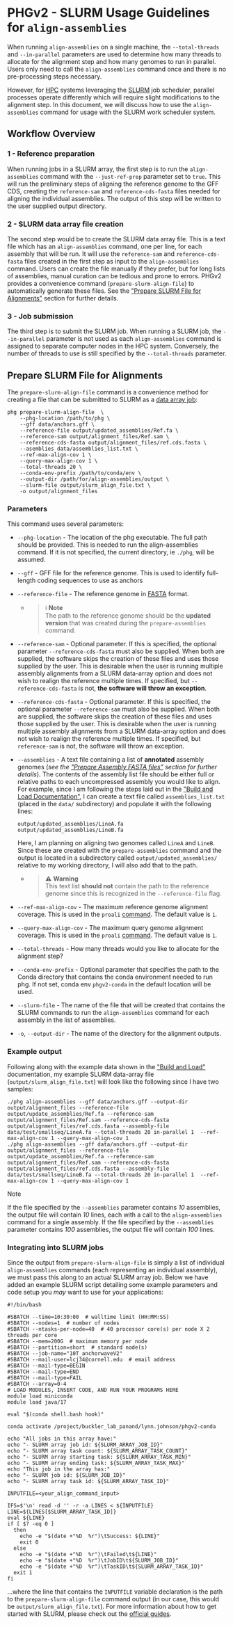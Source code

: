 # PHGv2 - SLURM Usage Guidelines for `align-assemblies`

When running `align-assemblies` on a single machine, 
the `--total-threads` and `--in-parallel` parameters are used to 
determine how many threads to allocate for the alignment step and 
how many genomes to run in parallel. Users only need to call the 
`align-assemblies` command once and there is no pre-processing steps 
necessary.

However, for [HPC](https://en.wikipedia.org/wiki/High-performance_computing)
systems leveraging the [SLURM](https://en.wikipedia.org/wiki/Slurm_Workload_Manager)
job scheduler, parallel processes operate differently which will
require slight modifications to the alignment step. In this document, 
we will discuss how to use the `align-assemblies` command for usage 
with the SLURM work scheduler system.

## Workflow Overview

### 1 - Reference preparation
When running jobs in a SLURM array, the first step is to run the 
`align-assemblies` command with the `--just-ref-prep` parameter set 
to `true`. This will run the preliminary steps of aligning the 
reference genome to the GFF CDS, creating the `reference-sam` and 
`reference-cds-fasta` files needed for aligning the individual 
assemblies. The output of this step will be written to the user 
supplied output directory.

### 2 - SLURM data array file creation
The second step would be to create the SLURM data array file. This is 
a text file which has an `align-assemblies` command, one per line, 
for each assembly that will be run. It will use the `reference-sam` 
and `reference-cds-fasta` files created in the first step as input to 
the `align-assemblies` command. Users can create the file manually if 
they prefer, but for long lists of assemblies, manual curation can be 
tedious and prone to errors. PHGv2 provides a convenience command
(`prepare-slurm-align-file`) to automatically generate these files. See 
the ["Prepare SLURM File for Alignments"](#prepare-slurm-file-for-alignments)
section for further details.

### 3 - Job submission
The third step is to submit the SLURM job. When running a SLURM job, 
the `--in-parallel` parameter is not used as each `align-assemblies` 
command is assigned to separate computer nodes in the HPC system. 
Conversely, the number of threads to use is still specified by the 
`--total-threads` parameter.


## Prepare SLURM File for Alignments
The `prepare-slurm-align-file` command is a convenience method for 
creating a file that can be submitted to SLURM as a 
[data array job](https://slurm.schedmd.com/job_array.html):

```shell
phg prepare-slurm-align-file  \
    --phg-location /path/to/phg \
    --gff data/anchors.gff \
    --reference-file output/updated_assemblies/Ref.fa \
    --reference-sam output/alignment_files/Ref.sam \
    --reference-cds-fasta output/alignment_files/ref.cds.fasta \
    --asemblies data/assemblies_list.txt \
    --ref-max-align-cov 1 \
    --query-max-align-cov 1 \
    --total-threads 20 \
    --conda-env-prefix /path/to/conda/env \
    --output-dir /path/for/align-assemblies/output \
    --slurm-file output/slurm_align_file.txt \
    -o output/alignment_files
````


### Parameters
This command uses several parameters:
* `--phg-location` - The location of the phg executable.  The full path should be provided. This is needed to run the align-assemblies command.
  If it is not specified, the current directory, ie `./phg`, will be assumed.

* `--gff` - GFF file for the reference genome. This is used to
  identify full-length coding sequences to use as anchors

* `--reference-file` - The reference genome in
  [FASTA](https://en.wikipedia.org/wiki/FASTA_format) format.
    + > ℹ️ **Note**  
      The path to the reference genome should be the **updated version**
      that was created during the `prepare-assemblies` command.

* `--reference-sam` - Optional parameter. If this is specified, the 
  optional parameter `--reference-cds-fasta` must also be supplied. 
  When both are supplied, the software skips the creation of these 
  files and uses those supplied by the user. This is desirable when 
  the user is running multiple assembly alignments from a SLURM 
  data-array option and does not wish to realign the reference 
  multiple times. If specified, but `--reference-cds-fasta` is not, 
  **the software will throw an exception**.

* `--reference-cds-fasta` - Optional parameter. If this is specified, 
  the optional parameter `--reference-sam` must also be supplied. 
  When both are supplied, the software skips the creation of these 
  files and uses those supplied by the user. This is desirable when 
  the user is running multiple assembly alignments from a SLURM 
  data-array option and does not wish to realign the reference 
  multiple times. If specified, but `reference-sam` is not, the 
  software will throw an exception.

* `--assemblies` - A text file containing a list of **annotated**
  assembly genomes (_see the 
  ["Prepare Assembly FASTA files"](build_and_load.md#prepare-assembly-fasta-files) 
  section for further details_). The contents of the assembly list 
  file should be either full or relative paths to each uncompressed 
  assembly you would like to align. For example, since I am following
  the steps laid out in the 
  ["Build and Load Documentation"](build_and_load.md#align-assemblies),
  I can create a text file called `assemblies_list.txt` (placed in
  the `data/` subdirectory) and populate it with the following lines:

  ```
  output/updated_assemblies/LineA.fa
  output/updated_assemblies/LineB.fa
  ```
  
  Here, I am planning on aligning two genomes called `LineA` and
  `LineB`. Since these are created with the `prepare-assemblies` command
  and the output is located in a subdirectory called
  `output/updated_assemblies/` relative to my working directory, I 
  will also add that to the path.

  + > ⚠️ **Warning**  
    This text list **should not** contain the path to the reference
    genome since this is recognized in the `--reference-file` flag.

* `--ref-max-align-cov` - The maximum reference genome alignment 
  coverage. This is used in the `proali` 
  [command](build_and_load.md#internal-anchorwave-and-minimap2-commands).
  The default value is `1`.

* `--query-max-align-cov` - The maximum query genome alignment 
  coverage.  This is used in the `proali`
  [command](build_and_load.md#internal-anchorwave-and-minimap2-commands).
  The default value is `1`.

* `--total-threads` - How many threads would you like to allocate for
  the alignment step?

* `--conda-env-prefix` - Optional parameter that specifies the path
  to the Conda directory that contains the conda environment needed
  to run phg. If not set, conda env `phgv2-conda` in the default
  location will be used.

* `--slurm-file` - The name of the file that will be created that 
  contains the SLURM commands to run the `align-assemblies` command 
  for each assembly in the list of assemblies.

* `-o`, `--output-dir` - The name of the directory for the alignment outputs.


### Example output
Following along with the example data shown in the ["Build and Load"](build_and_load.md)
documentation, my example SLURM data-array file 
(`output/slurm_align_file.txt`) will look like the following since
I have two samples:

```
./phg align-assemblies --gff data/anchors.gff --output-dir output/alignment_files --reference-file output/update_assemblies/Ref.fa --reference-sam output/alignment_files/Ref.sam --reference-cds-fasta output/alignment_files/ref.cds.fasta --assembly-file data/test/smallseq/LineA.fa --total-threads 20 in-parallel 1  --ref-max-align-cov 1 --query-max-align-cov 1
./phg align-assemblies --gff data/anchors.gff --output-dir output/alignment_files --reference-file output/update_assemblies/Ref.fa --reference-sam output/alignment_files/Ref.sam --reference-cds-fasta output/alignment_files/ref.cds.fasta --assembly-file data/test/smallseq/LineB.fa --total-threads 20 in-parallel 1  --ref-max-align-cov 1 --query-max-align-cov 1
````

> [!NOTE]
> If the file specified by the `--assemblies` parameter contains _10_
> assemblies, the output file will contain _10_ lines, each with a 
> call to the `align-assemblies` command for a single assembly. If the 
> file specified by the `--assemblies` parameter contains _100_ 
> assemblies, the output file will contain _100_ lines.


### Integrating into SLURM jobs
Since the output from `prepare-slurm-align-file` is simply a list
of individual `align-assemblies` commands (each representing an
individual assembly), we must pass this along to an actual SLURM
array job. Below we have added an example SLURM script detailing
some example parameters and code setup you _may_ want to use for your
applications:

```shell
#!/bin/bash

#SBATCH --time=10:30:00  # walltime limit (HH:MM:SS)
#SBATCH --nodes=1  # number of nodes
#SBATCH --ntasks-per-node=40  # 40 processor core(s) per node X 2 threads per core
#SBATCH --mem=200G  # maximum memory per node
#SBATCH --partition=short  # standard node(s)
#SBATCH --job-name="10T_anchorwaveV2"
#SBATCH --mail-user=lcj34@cornell.edu  # email address
#SBATCH --mail-type=BEGIN
#SBATCH --mail-type=END
#SBATCH --mail-type=FAIL
#SBATCH --array=0-4
# LOAD MODULES, INSERT CODE, AND RUN YOUR PROGRAMS HERE
module load miniconda
module load java/17

eval "$(conda shell.bash hook)"

conda activate /project/buckler_lab_panand/lynn.johnson/phgv2-conda

echo "All jobs in this array have:"
echo "- SLURM array job id: ${SLURM_ARRAY_JOB_ID}"
echo "- SLURM array task count: ${SLURM_ARRAY_TASK_COUNT}"
echo "- SLURM array starting task: ${SLURM_ARRAY_TASK_MIN}"
echo "- SLURM array ending task: ${SLURM_ARRAY_TASK_MAX}"
echo "This job in the array has:"
echo "- SLURM job id: ${SLURM_JOB_ID}"
echo "- SLURM array task id: ${SLURM_ARRAY_TASK_ID}"

INPUTFILE=<your_align_command_input>

IFS=$'\n' read -d '' -r -a LINES < ${INPUTFILE}
LINE=${LINES[$SLURM_ARRAY_TASK_ID]}
eval ${LINE}
if [ $? -eq 0 ]
  then
    echo -e "$(date +"%D  %r")\tSuccess: ${LINE}"
    exit 0
  else
    echo -e "$(date +"%D  %r")\tFailed\t${LINE}"
    echo -e "$(date +"%D  %r")\tJobID\t${SLURM_JOB_ID}"
    echo -e "$(date +"%D  %r")\tTaskID\t${SLURM_ARRAY_TASK_ID}"
  exit 1
fi
```

...where the line that contains the `INPUTFILE` variable declaration
is the path to the `prepare-slurm-align-file` command output (in our
case, this would be `output/slurm_align_file.txt`). For more
information about how to get started with SLURM, please check out
the [official guides](https://slurm.schedmd.com/quickstart.html).
